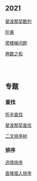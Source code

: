 

## 2021

[斐波那契数列](./202103/FibonacciSequence.js)

[阶乘](./202103/Factorial.js)

[爬楼梯问题](./202103/climbStairs.js)

[两数之和](./202103/twoSum.js)

<br>
<br>


## 专题

### 查找

[折半查找](./202103/searchHalf.js)


[斐波那契查找](./202103/searchFibonacci.js)

[二叉排序树](./202103/searchBST.js)


### 排序

[选择排序](./202103/selectSort.js)

[直接插入排序](./202103/insertSort.js)